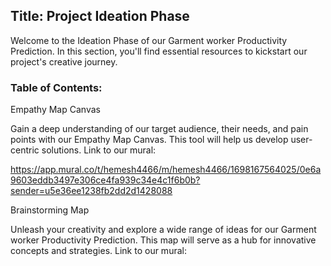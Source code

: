 ## Title: Project Ideation Phase

Welcome to the Ideation Phase of our Garment worker Productivity Prediction. In this section, you'll find essential resources to kickstart our project's creative journey.
### Table of Contents:
Empathy Map Canvas 

Gain a deep understanding of our target audience, their needs, and pain points with our Empathy Map Canvas. This tool will help us develop user-centric solutions.
Link to our mural:

https://app.mural.co/t/hemesh4466/m/hemesh4466/1698167564025/0e6a9603eddb3497e306ce4fa939c34e4c1f6b0b?sender=u5e36ee1238fb2dd2d1428088

Brainstorming Map

Unleash your creativity and explore a wide range of ideas for our Garment worker Productivity Prediction. This map will serve as a hub for innovative concepts and strategies.
Link to our mural:


